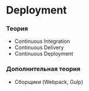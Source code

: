 # Deployment

<!-- xxxxxxxxxxxxxxxxxxxxxxxxxxxxxxxxxxxxxxxxxxxxxxxxxxxxxxx -->
### Теория
<!-- xxxxxxxxxxxxxxxxxxxxxxxxxxxxxxxxxxxxxxxxxxxxxxxxxxxxxxx -->
- Continuous Integration
- Continuous Delivery
- Continuous Deployment

<!-- xxxxxxxxxxxxxxxxxxxxxxxxxxxxxxxxxxxxxxxxxxxxxxxxxxxxxxx -->
### Дополнительная теория
<!-- xxxxxxxxxxxxxxxxxxxxxxxxxxxxxxxxxxxxxxxxxxxxxxxxxxxxxxx -->
- Сборщики (Webpack, Gulp)
